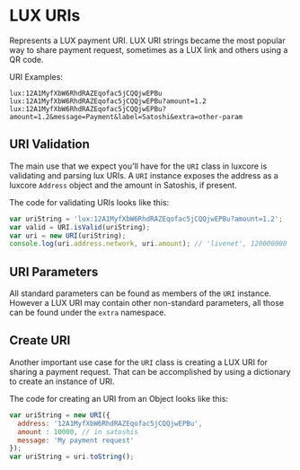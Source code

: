 # LUX URIs
Represents a LUX payment URI. LUX URI strings became the most popular way to share payment request, sometimes as a LUX link and others using a QR code.

URI Examples:

```
lux:12A1MyfXbW6RhdRAZEqofac5jCQQjwEPBu
lux:12A1MyfXbW6RhdRAZEqofac5jCQQjwEPBu?amount=1.2
lux:12A1MyfXbW6RhdRAZEqofac5jCQQjwEPBu?amount=1.2&message=Payment&label=Satoshi&extra=other-param
```

## URI Validation
The main use that we expect you'll have for the `URI` class in luxcore is validating and parsing lux URIs. A `URI` instance exposes the address as a luxcore `Address` object and the amount in Satoshis, if present.

The code for validating URIs looks like this:

```javascript
var uriString = 'lux:12A1MyfXbW6RhdRAZEqofac5jCQQjwEPBu?amount=1.2';
var valid = URI.isValid(uriString);
var uri = new URI(uriString);
console.log(uri.address.network, uri.amount); // 'livenet', 120000000
```

## URI Parameters
All standard parameters can be found as members of the `URI` instance. However a LUX URI may contain other non-standard parameters, all those can be found under the `extra` namespace.

## Create URI
Another important use case for the `URI` class is creating a LUX URI for sharing a payment request. That can be accomplished by using a dictionary to create an instance of URI.

The code for creating an URI from an Object looks like this:

```javascript
var uriString = new URI({
  address: '12A1MyfXbW6RhdRAZEqofac5jCQQjwEPBu',
  amount : 10000, // in satoshis
  message: 'My payment request'
});
var uriString = uri.toString();
```
